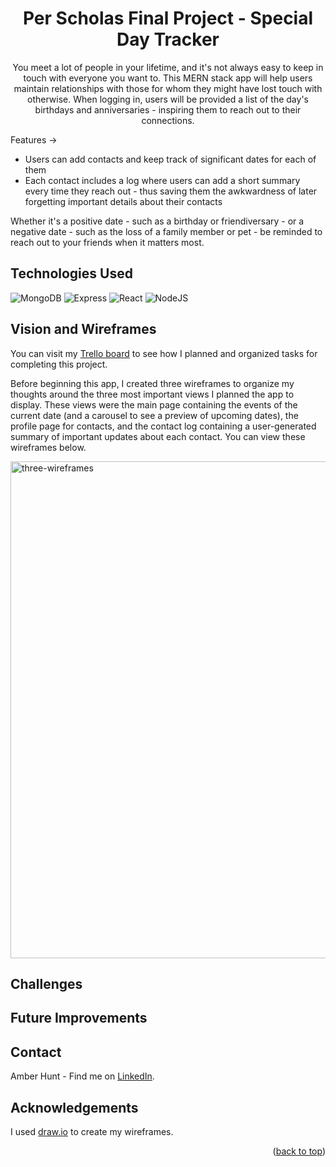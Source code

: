 <h1 align="center" id="readme-top">Per Scholas Final Project - Special Day Tracker</h1>

<p align="center">You meet a lot of people in your lifetime, and it's not always easy to keep in touch with everyone you want to. This MERN stack app will help users maintain relationships with those for whom they might have lost touch with otherwise. When logging in, users will be provided a list of the day's birthdays and anniversaries - inspiring them to reach out to their connections.</p>

Features ->
<ul> 
  <li>Users can add contacts and keep track of significant dates for each of them</li>
  <li>Each contact includes a log where users can add a short summary every time they reach out - thus saving them the awkwardness of later forgetting important details about their contacts</li>
</ul>

<p>Whether it's a positive date - such as a birthday or friendiversary - or a negative date - such as the loss of a family member or pet - be reminded to reach out to your friends when it matters most.</p>

## Technologies Used

![MongoDB](https://img.shields.io/badge/MongoDB-4EA94B?style=for-the-badge&logo=mongodb&logoColor=white)
![Express](https://img.shields.io/badge/Express.js-404D59?style=for-the-badge)
![React](https://img.shields.io/badge/React-20232A?style=for-the-badge&logo=react&logoColor=61DAFB)
![NodeJS](https://img.shields.io/badge/Node.js-43853D?style=for-the-badge&logo=node.js&logoColor=white)

## Vision and Wireframes

You can visit my [Trello board](https://trello.com/invite/b/30PksrxI/ATTI178b1b4349880bae71166c83c08262b42C510E8B/ps-final-app) to see how I planned and organized tasks for completing this project.

Before beginning this app, I created three wireframes to organize my thoughts around the three most important views I planned the app to display. These views were the main page containing the events of the current date (and a carousel to see a preview of upcoming dates), the profile page for contacts, and the contact log containing a user-generated summary of important updates about each contact. You can view these wireframes below.

<img width="795" alt="three-wireframes" src="https://user-images.githubusercontent.com/122638466/235001129-b06a0c5b-4777-4aac-b36b-ec6548db274b.png">

## Challenges

## Future Improvements

## Contact

Amber Hunt - Find me on [LinkedIn](https://www.linkedin.com/in/amber-hunt-90b612263/).

## Acknowledgements

I used [draw.io](https://drawio-app.com/) to create my wireframes.

<p align="right">(<a href="#readme-top">back to top</a>)</p>

